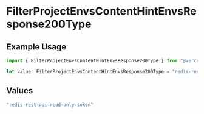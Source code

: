 # FilterProjectEnvsContentHintEnvsResponse200Type

## Example Usage

```typescript
import { FilterProjectEnvsContentHintEnvsResponse200Type } from "@vercel/sdk/models/operations";

let value: FilterProjectEnvsContentHintEnvsResponse200Type = "redis-rest-api-read-only-token";
```

## Values

```typescript
"redis-rest-api-read-only-token"
```